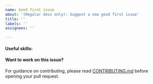 ```yaml
---
name: Good first issue
about: '(Regular devs only): Suggest a new good first issue'
title: ''
labels: ''
assignees: ''

---
```


<!-- Needs the label "good first issue" assigned manually before or after opening -->

<!-- A good first issue is an uncontroversial issue, that has a relatively unique and obvious solution -->

<!-- Motivate the issue and explain the solution briefly -->

#### Useful skills:

<!-- (For example, “C++11 std::thread”, “Qt5 GUI and async GUI design” or “basic understanding of BitRupee mining and the BitRupee Core RPC interface”.) -->

#### Want to work on this issue?

For guidance on contributing, please read [CONTRIBUTING.md](https://github.com/BitRupee/BitRupee/blob/master/CONTRIBUTING.md) before opening your pull request.

